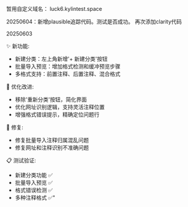 暂用自定义域名：
luck6.kylintest.space


20250604：新增plausible追踪代码。测试是否成功。
再次添加clarity代码

20250603

✨ 新功能:
- 新建分类：左上角新增'+ 新建分类'按钮
- 批量导入预览：增加格式检测和缓冲预览步骤
- 多格式支持：前置注释、后置注释、混合格式

🔧 优化改进:
- 移除'重新分类'按钮，简化界面
- 优化网址识别逻辑，支持灵活注释位置
- 增强格式错误提示，精确定位问题行

🐛 修复:
- 修复批量导入注释归属混乱问题
- 修复网址和注释识别不准确问题

📋 测试验证:
- 新建分类功能 ✅
- 批量导入预览 ✅  
- 格式错误检测 ✅
- 多种注释格式 ✅"
